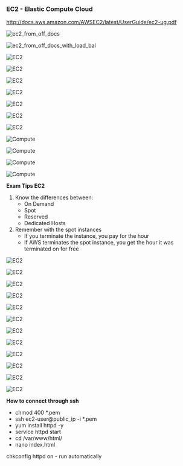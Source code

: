 ### EC2 - Elastic Compute Cloud

http://docs.aws.amazon.com/AWSEC2/latest/UserGuide/ec2-ug.pdf

![ec2_from_off_docs](../../images/EC2/ec2_from_off_docs.png)	

![ec2_from_off_docs_with_load_bal](../../images/EC2/ec2_from_off_docs_with_load_bal.png)	

![EC2](../../images/EC2/EC2-1.png)

![EC2](../../images/EC2/EC2-2.png)

![EC2](../../images/EC2/EC2-3.png)

![EC2](../../images/EC2/EC2-4.png)

![EC2](../../images/EC2/EC2-5.png)

![EC2](../../images/EC2/EC2-6.png)

![EC2](../../images/EC2/EC2-7.png)
	
![Compute](../../images/EC2/EC2_instances.png)	

![Compute](../../images/EC2/how_to_remember.png)	

![Compute](../../images/EC2/how_to_remember_2.png)	

![Compute](../../images/EC2/how_to_remember_3.png)
	
**Exam Tips EC2**
1. Know the differences between:
	- On Demand
	- Spot
	- Reserved
	- Dedicated Hosts
2. Remember with the spot instances
	- If you terminate the instance, you pay for the hour
	- If AWS terminates the spot instance, you get the hour it was terminated on for free

![EC2](../../images/EC2/EC2-9.png)
	
![EC2](../../images/EC2/EC2-8.png)

![EC2](../../images/EC2/EC2-10.png)

![EC2](../../images/EC2/EC2-11.png)

![EC2](../../images/EC2/EC2-12.png)

![EC2](../../images/EC2/EC2-13.png)

![EC2](../../images/EC2/EC2-14.png)

![EC2](../../images/EC2/EC2-15.png)

![EC2](../../images/EC2/EC2-16.png)

![EC2](../../images/EC2/EC2-17.png)

![EC2](../../images/EC2/EC2-18.png)

![EC2](../../images/EC2/EC2-19.png)


**How to connect through ssh**	
- chmod 400 *.pem 
- ssh ec2-user@public_ip -i *.pem 
- yum install httpd -y
- service httpd start
- cd /var/www/html/
- nano index.html

chkconfig httpd on - run automatically
